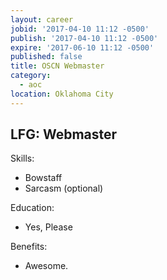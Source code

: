```yaml
---
layout: career
jobid: '2017-04-10 11:12 -0500'
publish: '2017-04-10 11:12 -0500'
expire: '2017-06-10 11:12 -0500'
published: false
title: OSCN Webmaster
category:
  - aoc
location: Oklahoma City
---
```

## LFG: Webmaster

Skills:
 - Bowstaff
 - Sarcasm (optional)
 
Education:
 - Yes, Please
 
Benefits:
 - Awesome.